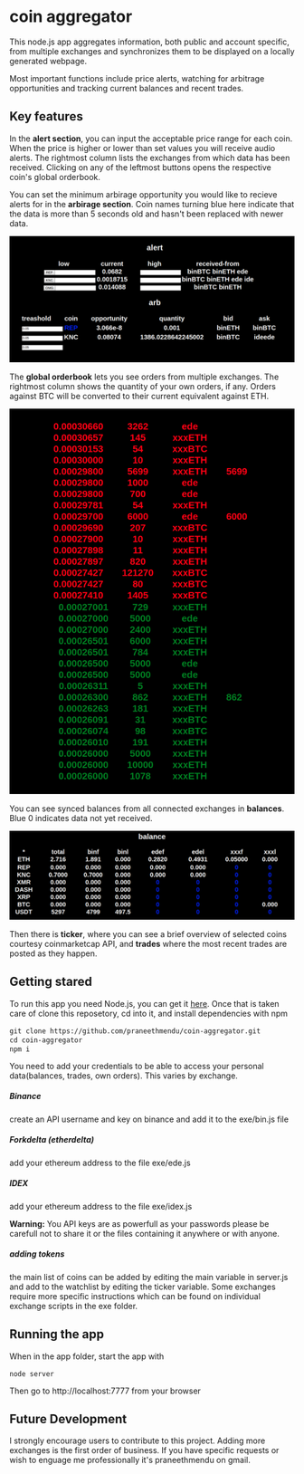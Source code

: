 # coin aggregator

This node.js app aggregates information, both public and account specific, from multiple exchanges and synchronizes them to be displayed on a locally generated webpage.

Most important functions include price alerts, watching for arbitrage opportunities and tracking current balances and recent trades.

## Key features

In the **alert section**, you can input the acceptable price range for each coin. When the price is higher or lower than set values you will receive audio alerts. The rightmost column lists the exchanges from which data has been received. Clicking on any of the leftmost buttons opens the respective coin's global orderbook.

You can set the minimum arbirage opportunity you would like to recieve alerts for in the **arbirage section**. Coin names turning blue here indicate that the data is more than 5 seconds old and hasn't been replaced with newer data.

![alert](md_img/arb.jpg)


The **global orderbook** lets you see orders from multiple exchanges. The rightmost column shows the quantity of your own orders, if any. Orders against BTC will be converted to their current equivalent against ETH.

![orderbook](md_img/ord.jpg)

You can see synced balances from all connected exchanges in **balances**. Blue 0 indicates data not yet received.

![balances](md_img/bal.jpg)

Then there is **ticker**, where you can see a brief overview of selected coins courtesy coinmarketcap API, and **trades** where the most recent trades are posted as they happen.

## Getting stared 

To run this app you need Node.js, you can get it [here](https://nodejs.org/en/download/ "node's Homepage").
Once that is taken care of clone this reposetory, cd into it, and install dependencies with npm
```
git clone https://github.com/praneethmendu/coin-aggregator.git
cd coin-aggregator
npm i
```

You need to add your credentials to be able to access your personal data(balances, trades, own orders). This varies by exchange.

##### Binance

create an API username and key on binance and add it to the exe/bin.js file 


##### Forkdelta (etherdelta)

add your ethereum address to the file exe/ede.js


##### IDEX 

add your ethereum address to the file exe/idex.js

**Warning:** You API keys are as powerfull as your passwords please be carefull not to share it or the files containing it anywhere or with anyone.

##### adding tokens

the main list of coins can be added by editing the main variable in server.js and add to the watchlist by editing the ticker variable. Some exchanges require more specific instructions which can be found on individual exchange scripts in the exe folder.

## Running the app

When in the app folder, start the app with
```
node server
```
Then go to http://localhost:7777 from your browser

## Future Development 

I strongly encourage users to contribute to this project. Adding more exchanges is the first order of business. If you have specific requests or wish to enguage me professionally it's praneethmendu on gmail. 
